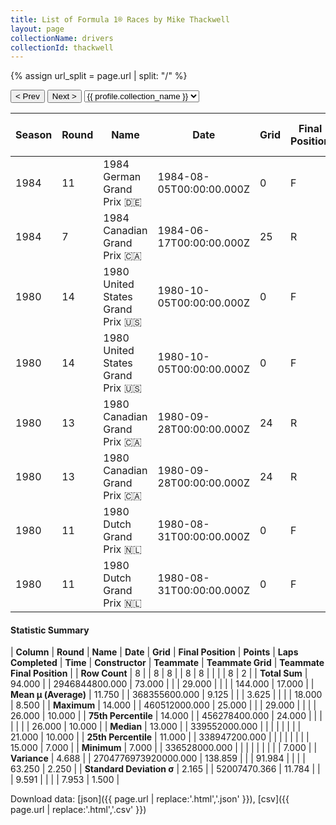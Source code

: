```yaml
---
title: List of Formula 1® Races by Mike Thackwell
layout: page
collectionName: drivers
collectionId: thackwell
---
```


{% assign url_split = page.url | split: "/" %}
<div id="collection-navigation">
<button onclick="selector.options[selector.selectedIndex-1].value && (window.location = selector.options[selector.selectedIndex-1].value);">&lt; Prev</button>
<button onclick="selector.options[selector.selectedIndex+1].value && (window.location = selector.options[selector.selectedIndex+1].value);">Next &gt;</button>
<select id="selector" onchange="this.options[this.selectedIndex].value && (window.location = this.options[this.selectedIndex].value);">
  {% for collectionId in site.data[page.collectionName].refs %}
    {% if collectionId == page.collectionId %}
      {% assign selected = "selected" %}
    {% else %}
      {% assign selected = "" %}
    {% endif %}
    {% assign profile = site.data[page.collectionName][collectionId].profile %}
    <option value="/f1/{{ page.collectionName }}/{{ collectionId }}/{{ url_split[4] }}" {{ selected }}>{{ profile.collection_name }}</option>
  {% endfor %}
</select>
</div>

| Season | Round | Name | Date | Grid | Final Position | Points | Laps Completed | Time | Constructor | Teammate | Teammate Grid | Teammate Final Position |
|--|--|--|--|--|--|--|--|--|--|--|--|--|
| 1984 | 11 | 1984 German Grand Prix 🇩🇪 | 1984-08-05T00:00:00.000Z | 0 | F | 0.0 | 0 |   | Tyrrell 🇬🇧 | [Stefan Johansson 🇸🇪](/f1/drivers/johansson) | 26 | D |
| 1984 | 7 | 1984 Canadian Grand Prix 🇨🇦 | 1984-06-17T00:00:00.000Z | 25 | R | 0.0 | 29 |   | RAM 🇬🇧 | [Philippe Alliot 🇫🇷](/f1/drivers/alliot) | 26 | 10 |
| 1980 | 14 | 1980 United States Grand Prix 🇺🇸 | 1980-10-05T00:00:00.000Z | 0 | F | 0.0 | 0 |   | Tyrrell 🇬🇧 | [Jean-Pierre Jarier 🇫🇷](/f1/drivers/jarier) | 22 | N |
| 1980 | 14 | 1980 United States Grand Prix 🇺🇸 | 1980-10-05T00:00:00.000Z | 0 | F | 0.0 | 0 |   | Tyrrell 🇬🇧 | [Derek Daly 🇮🇪](/f1/drivers/daly) | 21 | R |
| 1980 | 13 | 1980 Canadian Grand Prix 🇨🇦 | 1980-09-28T00:00:00.000Z | 24 | R | 0.0 | 0 |   | Tyrrell 🇬🇧 | [Jean-Pierre Jarier 🇫🇷](/f1/drivers/jarier) | 15 | 7 |
| 1980 | 13 | 1980 Canadian Grand Prix 🇨🇦 | 1980-09-28T00:00:00.000Z | 24 | R | 0.0 | 0 |   | Tyrrell 🇬🇧 | [Derek Daly 🇮🇪](/f1/drivers/daly) | 20 | R |
| 1980 | 11 | 1980 Dutch Grand Prix 🇳🇱 | 1980-08-31T00:00:00.000Z | 0 | F | 0.0 | 0 |   | Arrows 🇬🇧 | [Riccardo Patrese 🇮🇹](/f1/drivers/patrese) | 14 | R |
| 1980 | 11 | 1980 Dutch Grand Prix 🇳🇱 | 1980-08-31T00:00:00.000Z | 0 | F | 0.0 | 0 |   | Arrows 🇬🇧 | [Jochen Mass 🇩🇪](/f1/drivers/mass) | 0 | W |

#### Statistic Summary

| **Column** | **Round** | **Name** | **Date** | **Grid** | **Final Position** | **Points** | **Laps Completed** | **Time** | **Constructor** | **Teammate** | **Teammate Grid** | **Teammate Final Position** |
| **Row Count** | 8 |  | 8 | 8 |  | 8 | 8 |  |  |  | 8 | 2 |
| **Total Sum** | 94.000 |  | 2946844800.000 | 73.000 |  |  | 29.000 |  |  |  | 144.000 | 17.000 |
| **Mean μ (Average)** | 11.750 |  | 368355600.000 | 9.125 |  |  | 3.625 |  |  |  | 18.000 | 8.500 |
| **Maximum** | 14.000 |  | 460512000.000 | 25.000 |  |  | 29.000 |  |  |  | 26.000 | 10.000 |
| **75th Percentile** | 14.000 |  | 456278400.000 | 24.000 |  |  |  |  |  |  | 26.000 | 10.000 |
| **Median** | 13.000 |  | 339552000.000 |  |  |  |  |  |  |  | 21.000 | 10.000 |
| **25th Percentile** | 11.000 |  | 338947200.000 |  |  |  |  |  |  |  | 15.000 | 7.000 |
| **Minimum** | 7.000 |  | 336528000.000 |  |  |  |  |  |  |  |  | 7.000 |
| **Variance** | 4.688 |  | 2704776973920000.000 | 138.859 |  |  | 91.984 |  |  |  | 63.250 | 2.250 |
| **Standard Deviation σ** | 2.165 |  | 52007470.366 | 11.784 |  |  | 9.591 |  |  |  | 7.953 | 1.500 |

Download data: [json]({{ page.url | replace:'.html','.json' }}), [csv]({{ page.url | replace:'.html','.csv' }})
